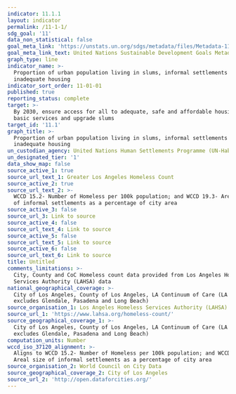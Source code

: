 ```yaml
---
indicator: 11.1.1
layout: indicator
permalink: /11-1-1/
sdg_goal: '11'
data_non_statistical: false
goal_meta_link: 'https://unstats.un.org/sdgs/metadata/files/Metadata-11-01-01.pdf'
goal_meta_link_text: United Nations Sustainable Development Goals Metadata (PDF 93.1 KB)
graph_type: line
indicator_name: >-
  Proportion of urban population living in slums, informal settlements or
  inadequate housing
indicator_sort_order: 11-01-01
published: true
reporting_status: complete
target: >-
  By 2030, ensure access for all to adequate, safe and affordable housing and
  basic services and upgrade slums
target_id: '11.1'
graph_title: >-
  Proportion of urban population living in slums, informal settlements or
  inadequate housing
un_custodian_agency: United Nations Human Settlements Programme (UN-Habitat)
un_designated_tier: '1'
data_show_map: false
source_active_1: true
source_url_text_1: Greater Los Angeles Homeless Count
source_active_2: true
source_url_text_2: >-
  WCCD 15.2- Number of Homeless per 100k population; and WCCD 19.3- Areal size
  of informal settlements as a percentage of city area
source_active_3: false
source_url_3: Link to source
source_active_4: false
source_url_text_4: Link to source
source_active_5: false
source_url_text_5: Link to source
source_active_6: false
source_url_text_6: Link to source
title: Untitled
comments_limitations: >-
  City, County and CoC Homeless count data provided from Los Angeles Homeless
  Services Authority (LAHSA) data
national_geographical_coverage: >-
  City of Los Angeles, County of Los Angeles, LA Continuum of Care (LA CoC
  excludes Glendale, Pasadena and Long Beach)
source_organisation_1: Los Angeles Homeless Services Authority (LAHSA)
source_url_1: 'https://www.lahsa.org/homeless-count/'
source_geographical_coverage_1: >-
  City of Los Angeles, County of Los Angeles, LA Continuum of Care (LA CoC
  excludes Glendale, Pasadena and Long Beach)
computation_units: Number
wccd_iso_37120_alignment: >-
  Aligns to WCCD 15.2- Number of Homeless per 100k population; and WCCD 19.3-
  Areal size of informal settlements as a percentage of city area
source_organisation_2: World Council on City Data
source_geographical_coverage_2: City of Los Angeles
source_url_2: 'http://open.dataforcities.org/'
---
```

